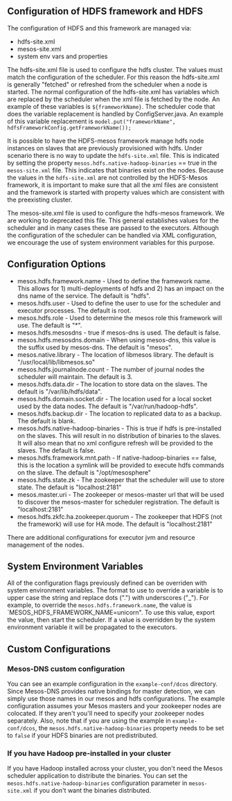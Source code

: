 ## Configuration of HDFS framework and HDFS

The configuration of HDFS and this framework are managed via:

* hdfs-site.xml
* mesos-site.xml
* system env vars and properties

The hdfs-site.xml file is used to configure the hdfs cluster.  The values must match the configuration of the scheduler.  For this 
reason the hdfs-site.xml is generally "fetched" or refreshed from the scheduler when a node is started.   The normal configuration of
the hdfs-site.xml has variables which are replaced by the scheduler when the xml file is fetched by the node.  An example of these
variables is `${frameworkName}`.   The scheduler code that does the variable replacement is handled by ConfigServer.java.  An
example of this variable replacement is `model.put("frameworkName", hdfsFrameworkConfig.getFrameworkName());`

It is possible to have the HDFS-mesos framework manage hdfs node instances on slaves that are previously provisioned with hdfs.  Under scenario
there is no way to update the `hdfs-site.xml` file.  This is indicated by setting the property `mesos.hdfs.native-hadoop-binaries` == true in the `mesos-site.xml` file.
This indicates that binaries exist on the nodes.  Because the values in the `hdfs-site.xml` are not controlled by the HDFS-Mesos framework, it
is important to make sure that all the xml files are consistent and the framework is started with property values which are consistent with the 
preexisting cluster.

The mesos-site.xml file is used to configure the hdfs-mesos framework.  We are working to deprecated this file.  This general establishes 
values for the scheduler and in many cases these are passed to the executors.  Although the configuration of the scheduler can be handled 
via XML configuration, we encourage the use of system environment variables for this purpose.

## Configuration Options

* mesos.hdfs.framework.name -  Used to define the framework name.  This allows for 1) multi-deployments of hdfs and 2) has an impact on the dns name of the service.  The default is "hdfs".
* mesos.hdfs.user - Used to define the user to use for the scheduler and executor processes.  The default is root.
* mesos.hdfs.role - Used to determine the mesos role this framework will use.  The default is "*".
* mesos.hdfs.mesosdns - true if mesos-dns is used.  The default is false.
* mesos.hdfs.mesosdns.domain - When using mesos-dns, this value is the suffix used by mesos-dns.  The default is "mesos".
* mesos.native.library - The location of libmesos library.  The default is "/usr/local/lib/libmesos.so"
* mesos.hdfs.journalnode.count - The number of journal nodes the scheduler will maintain. The default is 3.
* mesos.hdfs.data.dir -  The location to store data on the slaves.  The default is "/var/lib/hdfs/data".
* mesos.hdfs.domain.socket.dir - The location used for a local socket used by the data nodes.  The default is "/var/run/hadoop-hdfs".
* mesos.hdfs.backup.dir - The location to replicated data to as a backup.  The default is blank.
* mesos.hdfs.native-hadoop-binaries -  This is true if hdfs is pre-installed on the slaves.  This will result in no distribution of binaries to the slaves.  It will also mean that no xml configure refresh will be provided to the slaves.  The default is false.
* mesos.hdfs.framework.mnt.path - If native-hadoop-binaries == false, this is the location a symlink will be provided to execute hdfs commands on the slave.  The default is "/opt/mesosphere"
* mesos.hdfs.state.zk - The zookeeper that the scheduler will use to store state.  The default is "localhost:2181"
* mesos.master.uri - The zookeeper or mesos-master url that will be used to discover the mesos-master for scheduler registration. The default is "localhost:2181"
* mesos.hdfs.zkfc.ha.zookeeper.quorum - The zookeeper that HDFS (not the framework) will use for HA mode.  The default is "localhost:2181"

There are additional configurations for executor jvm and resource management of the nodes.

## System Environment Variables

All of the configuration flags previously defined can be overriden with system environment variables.  The format to use to override a variable is to
upper case the string and replace dots (".") with underscores ("_").  For example, to override the `mesos.hdfs.framework.name`, the value is `MESOS_HDFS_FRAMEWORK_NAME=unicorn".
To use this value, export the value, then start the scheduler.  If a value is overridden by the system environment variable it will be propagated to
the executors.

## Custom Configurations

### Mesos-DNS custom configuration
You can see an example configuration in the `example-conf/dcos` directory. Since Mesos-DNS provides native bindings for master detection, we can simply use those names in our mesos and hdfs configurations. The example configuration assumes your Mesos masters and your zookeeper nodes are colocated. If they aren't you'll need to specify your zookeeper nodes separately. Also, note that if you are using the example in `example-conf/dcos`, the `mesos.hdfs.native-hadoop-binaries` property needs to be set to `false` if your HDFS binaries are not predistributed.

### If you have Hadoop pre-installed in your cluster
If you have Hadoop installed across your cluster, you don't need the Mesos scheduler application to distribute the binaries. You can set the `mesos.hdfs.native-hadoop-binaries` configuration parameter in `mesos-site.xml` if you don't want the binaries distributed.

